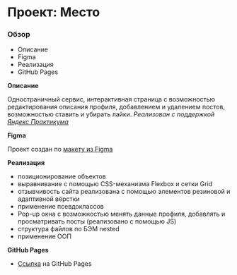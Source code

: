 # Проект: Место
### Обзор
* Описание
* Figma
* Реализация
* GitHub Pages

**Описание**

Одностраничный сервис, интерактивная страница с возможностью редактирования описания профиля, добавлением и удалением постов, возможностью ставить и убирать лайки.
_Реализован с поддержкой [Яндекс Практикума](https://practicum.yandex.ru/ "Войти в IT")_

**Figma**

Проект создан по [макету из Figma](https://www.figma.com/file/2cn9N9jSkmxD84oJik7xL7/JavaScript.-Sprint-4?node-id=0%3A1)

**Реализация**
* позиционирование объектов
* выравнивание с помощью CSS-механизма Flexbox и сетки Grid
* отзывчивость сайта реализована с помощью элементов резиновой и адаптивной вёрстки
* применение псевдоклассов
* Pop-up окна с возможностью менять данные профиля, добавлять и просматривать посты (реализовано с помощью JS)
* структура файлов по БЭМ nested
* применение ООП

**GitHub Pages**
* [Ссылка](https://mori-verum.github.io/mesto/) на GitHub Pages

